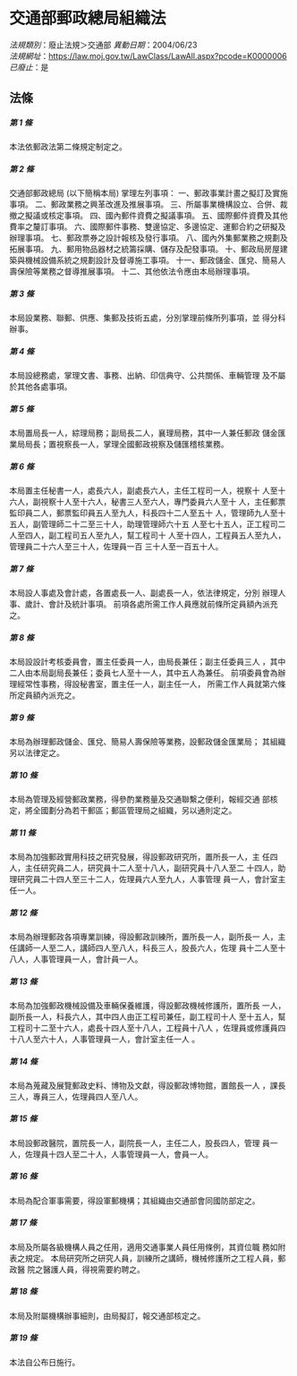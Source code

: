 # 交通部郵政總局組織法

*法規類別*：廢止法規＞交通部
*異動日期*：2004/06/23  
*法規網址*：https://law.moj.gov.tw/LawClass/LawAll.aspx?pcode=K0000006
*已廢止*：是


## 法條
##### 第 1 條
本法依郵政法第二條規定制定之。

##### 第 2 條
交通部郵政總局 (以下簡稱本局) 掌理左列事項：
一、郵政事業計畫之擬訂及實施事項。
二、郵政業務之興革改進及推展事項。
三、所屬事業機構設立、合併、裁撤之擬議或核定事項。
四、國內郵件資費之擬議事項。
五、國際郵件資費及其他費率之釐訂事項。
六、國際郵件事務、雙邊協定、多邊協定、運郵合約之研擬及辦理事項。
七、郵政票券之設計報核及發行事項。
八、國內外集郵業務之規劃及拓展事項。
九、郵用物品器材之統籌採購、儲存及配發事項。
十、郵政局房屋建築與機械設備系統之規劃設計及督導施工事項。
十一、郵政儲金、匯兌、簡易人壽保險等業務之督導推展事項。
十二、其他依法令應由本局辦理事項。

##### 第 3 條
本局設業務、聯郵、供應、集郵及技術五處，分別掌理前條所列事項，並
得分科辦事。

##### 第 4 條
本局設總務處，掌理文書、事務、出納、印信典守、公共關係、車輛管理
及不屬於其他各處事項。

##### 第 5 條
本局置局長一人，綜理局務；副局長二人，襄理局務，其中一人兼任郵政
儲金匯業局局長；置視察長一人，掌理全國郵政視察及儲匯稽核業務。

##### 第 6 條
本局置主任秘書一人，處長六人，副處長六人，主任工程司一人，視察十
人至十六人，副視察十人至十六人，秘書三人至六人，專門委員六人至十
人，主任郵票監印員二人，郵票監印員五人至九人，科長四十二人至五十
人，管理師九人至十五人，副管理師二十二至三十人，助理管理師六十五
人至七十五人，正工程司二人至四人，副工程司五人至九人，幫工程司十
人至十四人，工程員五人至九人，管理員二十六人至三十人，佐理員一百
三十人至一百五十人。

##### 第 7 條
本局設人事處及會計處，各置處長一人、副處長一人，依法律規定，分別
辦理人事、歲計、會計及統計事項。
前項各處所需工作人員應就前條所定員額內派充之。

##### 第 8 條
本局設設計考核委員會，置主任委員一人，由局長兼任；副主任委員三人
，其中二人由本局副局長兼任；委員七人至十一人，其中五人為兼任。
前項委員會為辦理經常性事務，得設秘書室，置主任一人，副主任一人，
所需工作人員就第六條所定員額內派充之。

##### 第 9 條
本局為辦理郵政儲金、匯兌、簡易人壽保險等業務，設郵政儲金匯業局；
其組織另以法律定之。

##### 第 10 條
本局為管理及經營郵政業務，得參酌業務量及交通聯繫之便利，報經交通
部核定，將全國劃分為若干郵區；郵區管理局之組織，另以通則定之。

##### 第 11 條
本局為加強郵政實用科技之研究發展，得設郵政研究所，置所長一人，主
任四人，主任研究員二人，研究員十二人至十八人，副研究員十八人至二
十四人，助理研究員二十四人至三十二人，佐理員六人至九人，人事管理
員一人，會計室主任一人。

##### 第 12 條
本局為辦理郵政各項專業訓練，得設郵政訓練所，置所長一人，副所長一
人，主任講師一人至二人，講師四人至八人，科長三人，股長六人，佐理
員十二人至十八人，人事管理員一人，會計員一人。

##### 第 13 條
本局為加強郵政機械設備及車輛保養維護，得設郵政機械修護所，置所長
一人，副所長一人，科長六人，其中四人由正工程司兼任，副工程司十人
至十五人，幫工程司十二至十六人，處長十四人至十八人，工程員十八人
，佐理員或修護員四十八人至六十人，人事管理員一人，會計室主任一人
。

##### 第 14 條
本局為蒐藏及展覽郵政史料、博物及文獻，得設郵政博物館，置館長一人
，課長三人，專員三人，佐理員四人至八人。

##### 第 15 條
本局設郵政醫院，置院長一人，副院長一人，主任二人，股長四人，管理
員一人，佐理員十四人至二十人，人事管理員一人，會員一人。

##### 第 16 條
本局為配合軍事需要，得設軍郵機構；其組織由交通部會同國防部定之。

##### 第 17 條
本局及所屬各級機構人員之任用，適用交通事業人員任用條例，其資位職
務如附表之規定。
本局研究所之研究人員，訓練所之講師，機械修護所之工程人員，郵政醫
院之醫護人員，得視需要約聘之。

##### 第 18 條
本局及附屬機構辦事細則，由局擬訂，報交通部核定之。

##### 第 19 條
本法自公布日施行。


